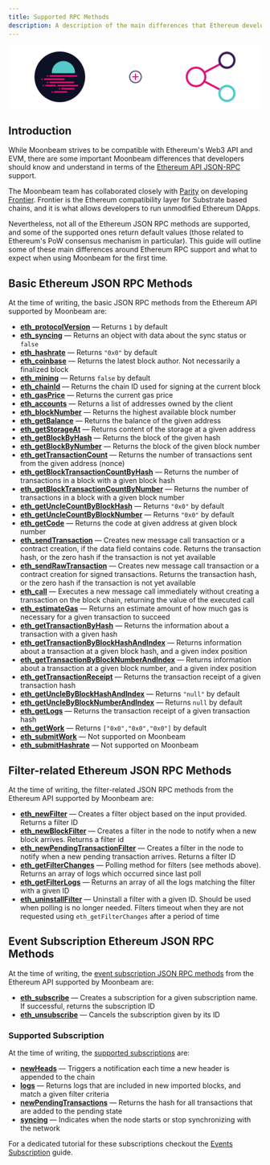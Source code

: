 ```yaml
---
title: Supported RPC Methods
description: A description of the main differences that Ethereum developers need to understand in terms of the Ethereum RPC support Moonbeam provides.
---
```


![Moonbeam v Ethereum - RPC Support Banner](/images/builders/get-started/eth-compare/rpc-support-banner.png)

## Introduction

While Moonbeam strives to be compatible with Ethereum's Web3 API and EVM, there are some important Moonbeam differences that developers should know and understand in terms of the [Ethereum API JSON-RPC](https://eth.wiki/json-rpc/API#json-rpc-methods) support.

The Moonbeam team has collaborated closely with [Parity](https://www.parity.io/) on developing [Frontier](https://github.com/paritytech/frontier). Frontier is the Ethereum compatibility layer for Substrate based chains, and it is what allows developers to run unmodified Ethereum DApps.

Nevertheless, not all of the Ethereum JSON RPC methods are supported, and some of the supported ones return default values (those related to Ethereum's PoW consensus mechanism in particular). This guide will outline some of these main differences around Ethereum RPC support and what to expect when using Moonbeam for the first time.

## Basic Ethereum JSON RPC Methods

At the time of writing, the basic JSON RPC methods from the Ethereum API supported by Moonbeam are:

 - **[eth_protocolVersion](https://eth.wiki/json-rpc/API#eth_protocolversion)** — Returns `1` by default
 - **[eth_syncing](https://eth.wiki/json-rpc/API#eth_syncing)** — Returns an object with data about the sync status or `false`
 - **[eth_hashrate](https://eth.wiki/json-rpc/API#eth_hashrate)** — Returns `"0x0"` by default
 - **[eth_coinbase](https://eth.wiki/json-rpc/API#eth_coinbase)** — Returns the latest block author. Not necessarily a finalized block
 - **[eth_mining](https://eth.wiki/json-rpc/API#eth_mining)** — Returns `false` by default
 - **[eth_chainId](https://eth.wiki/json-rpc/API#eth_chainid)** — Returns the chain ID used for signing at the current block
 - **[eth_gasPrice](https://eth.wiki/json-rpc/API#eth_gasprice)** — Returns the current gas price
 - **[eth_accounts](https://eth.wiki/json-rpc/API#eth_accounts)** — Returns a list of addresses owned by the client
 - **[eth_blockNumber](https://eth.wiki/json-rpc/API#eth_blocknumber)** — Returns the highest available block number
 - **[eth_getBalance](https://eth.wiki/json-rpc/API#eth_getbalance)** — Returns the balance of the given address
 - **[eth_getStorageAt](https://eth.wiki/json-rpc/API#eth_getstorageat)** — Returns content of the storage at a given address
 - **[eth_getBlockByHash](https://eth.wiki/json-rpc/API#eth_getblockbyhash)** — Returns the block of the given hash
 - **[eth_getBlockByNumber](https://eth.wiki/json-rpc/API#eth_getblockbynumber)** — Returns the block of the given block number
 - **[eth_getTransactionCount](https://eth.wiki/json-rpc/API#eth_gettransactioncount)** — Returns the number of transactions sent from the given address (nonce)
 - **[eth_getBlockTransactionCountByHash](https://eth.wiki/json-rpc/API#eth_getblocktransactioncountbyhash)** — Returns the number of transactions in a block with a given block hash
 - **[eth_getBlockTransactionCountByNumber](https://eth.wiki/json-rpc/API#eth_getblocktransactioncountbynumber)** — Returns the number of transactions in a block with a given block number
 - **[eth_getUncleCountByBlockHash](https://eth.wiki/json-rpc/API#eth_getunclecountbyblockhash)** —  Returns `"0x0"` by default
 - **[eth_getUncleCountByBlockNumber](https://eth.wiki/json-rpc/API#eth_getunclecountbyblocknumber)** — Returns `"0x0"` by default
 - **[eth_getCode](https://eth.wiki/json-rpc/API#eth_getcode)** — Returns the code at given address at given block number
 - **[eth_sendTransaction](https://eth.wiki/json-rpc/API#eth_sendtransaction)** — Creates new message call transaction or a contract creation, if the data field contains code. Returns the transaction hash, or the zero hash if the transaction is not yet available
 - **[eth_sendRawTransaction](https://eth.wiki/json-rpc/API#eth_sendrawtransaction)** — Creates new message call transaction or a contract creation for signed transactions. Returns the transaction hash, or the zero hash if the transaction is not yet available
 - **[eth_call](https://eth.wiki/json-rpc/API#eth_call)** — Executes a new message call immediately without creating a transaction on the block chain, returning the value of the executed call
 - **[eth_estimateGas](https://eth.wiki/json-rpc/API#eth_estimategas)** — Returns an estimate amount of how much gas is necessary for a given transaction to succeed
 - **[eth_getTransactionByHash](https://eth.wiki/json-rpc/API#eth_gettransactionbyhash)** — Returns the information about a transaction with a given hash
 - **[eth_getTransactionByBlockHashAndIndex](https://eth.wiki/json-rpc/API#eth_gettransactionbyblockhashandindex)** — Returns information about a transaction at a given block hash, and a given index position
 - **[eth_getTransactionByBlockNumberAndIndex](https://eth.wiki/json-rpc/API#eth_gettransactionbyblocknumberandindex)** — Returns information about a transaction at a given block number, and a given index position
 - **[eth_getTransactionReceipt](https://eth.wiki/json-rpc/API#eth_gettransactionreceipt)** — Returns the transaction receipt of a given transaction hash
 - **[eth_getUncleByBlockHashAndIndex](https://eth.wiki/json-rpc/API#eth_getunclebyblockhashandindex)** — Returns `"null"` by default
 - **[eth_getUncleByBlockNumberAndIndex](https://eth.wiki/json-rpc/API#eth_getunclebyblocknumberandindex)** — Returns `null` by default
 - **[eth_getLogs](https://eth.wiki/json-rpc/API#eth_getlogs)** — Returns the transaction receipt of a given transaction hash
 - **[eth_getWork](https://eth.wiki/json-rpc/API#eth_getwork)** — Returns `["0x0","0x0","0x0"]` by default
 - **[eth_submitWork](https://eth.wiki/json-rpc/API#eth_submitwork)** — Not supported on Moonbeam
 - **[eth_submitHashrate](https://eth.wiki/json-rpc/API#eth_submithashrate)** — Not supported on Moonbeam

## Filter-related Ethereum JSON RPC Methods

At the time of writing, the filter-related JSON RPC methods from the Ethereum API supported by Moonbeam are:

- **[eth_newFilter](https://eth.wiki/json-rpc/API#eth_newfilter)** — Creates a filter object based on the input provided. Returns a filter ID
 - **[eth_newBlockFilter](https://eth.wiki/json-rpc/API#eth_newblockfilter)** — Creates a filter in the node to notify when a new block arrives. Returns a filter id
 - **[eth_newPendingTransactionFilter](https://eth.wiki/json-rpc/API#eth_newpendingtransactionfilter)** — Creates a filter in the node to notify when a new pending transaction arrives. Returns a filter ID
 - **[eth_getFilterChanges](https://eth.wiki/json-rpc/API#eth_getfilterchanges)** — Polling method for filters (see methods above). Returns an array of logs which occurred since last poll
 - **[eth_getFilterLogs](https://eth.wiki/json-rpc/API#eth_getfilterlogs)** — Returns an array of all the logs matching the filter with a given ID
 - **[eth_uninstallFilter](https://eth.wiki/json-rpc/API#eth_uninstallfilter)** — Uninstall a filter with a given ID. Should be used when polling is no longer needed. Filters timeout when they are not requested using `eth_getFilterChanges` after a period of time

## Event Subscription Ethereum JSON RPC Methods

At the time of writing, the [event subscription JSON RPC methods](https://geth.ethereum.org/docs/rpc/pubsub) from the Ethereum API supported by Moonbeam are:

- **[eth_subscribe](https://geth.ethereum.org/docs/rpc/pubsub#create-subscription)** — Creates a subscription for a given subscription name. If successful, returns the subscription ID
- **[eth_unsubscribe](https://geth.ethereum.org/docs/rpc/pubsub#cancel-subscription)** — Cancels the subscription given by its ID

### Supported Subscription

At the time of writing, the [supported subscriptions](https://geth.ethereum.org/docs/rpc/pubsub#supported-subscriptions) are:

 - **[newHeads](https://geth.ethereum.org/docs/rpc/pubsub#newheads)** — Triggers a notification each time a new header is appended to the chain
 - **[logs](https://geth.ethereum.org/docs/rpc/pubsub#logs)** — Returns logs that are included in new imported blocks, and match a given filter criteria
 - **[newPendingTransactions](https://geth.ethereum.org/docs/rpc/pubsub#newpendingtransactions)** — Returns the hash for all transactions that are added to the pending state
 - **[syncing](https://geth.ethereum.org/docs/rpc/pubsub#syncing)** — Indicates when the node starts or stop synchronizing with the network

For a dedicated tutorial for these subscriptions checkout the [Events Subscription](/builders/build/eth-api/pubsub/) guide.